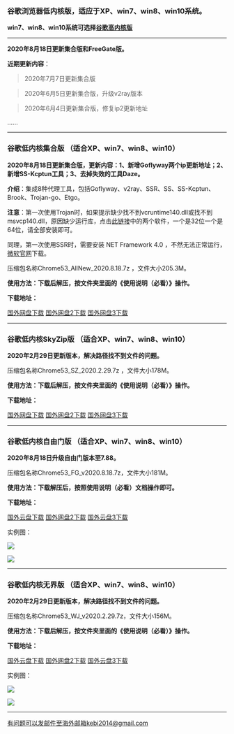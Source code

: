 ### 谷歌浏览器低内核版，适应于XP、win7、win8、win10系统。

**win7、win8、win10系统可选择[谷歌高内核版](https://github.com/Alvin9999/new-pac/wiki/%E9%AB%98%E5%86%85%E6%A0%B8%E7%89%88)**

***

**2020年8月18日更新集合版和FreeGate版。**

**近期更新内容**：

> 2020年7月7日更新集合版

> 2020年6月5日更新集合版，升级v2ray版本

> 2020年6月4日更新集合版，修复ip2更新地址

......

***

### 谷歌低内核集合版 （适合XP、win7、win8、win10）

**2020年8月18日更新集合版，更新内容：1、新增Goflyway两个ip更新地址；2、新增SS-Kcptun工具；3、去掉失效的工具Daze。**

**介绍**：集成8种代理工具，包括Goflyway、v2ray、SSR、SS、SS-Kcptun、Brook、Trojan-go、Etgo。

**注意**：第一次使用Trojan时，如果提示缺少找不到vcruntime140.dll或找不到msvcp140.dll，原因缺少运行库，点击[此链接](https://www.microsoft.com/en-us/download/details.aspx?id=48145)中的两个软件，一个是32位一个是64位，请全部安装即可。

同理，第一次使用SSR时，需要安装 NET Framework 4.0 ，不然无法正常运行，[微软官网](https://www.microsoft.com/zh-cn/download/details.aspx?id=17718)下载。

压缩包名称Chrome53_AllNew_2020.8.18.7z ，文件大小205.3M。

**使用方法：下载后解压，按文件夹里面的《使用说明（必看）》操作。**

**下载地址：**

[国外网盘下载](http://tr1.freedown7.club/html/2020818/Chrome53_AllNew_2020.8.18.7z) 
[国外网盘2下载](http://tr30.free4444.club/2020818/Chrome53_AllNew_2020.8.18.7z) 
[国外网盘3下载](http://173.0.55.67/html/2020818/Chrome53_AllNew_2020.8.18.7z) 

***


### 谷歌低内核SkyZip版 （适合XP、win7、win8、win10）

**2020年2月29日更新版本，解决路径找不到文件的问题。**

压缩包名称Chrome53_SZ_2020.2.29.7z ，文件大小178M。

**使用方法：下载后解压，按文件夹里面的《使用说明（必看）》操作。**

**下载地址：**

[国外网盘下载](http://tr1.freedown7.club/html/20202292/Chrome53_SZ_2020.2.29.7z) 
[国外网盘2下载](http://tr30.free4444.club/2020229/Chrome53_SZ_2020.2.29.7z) 
[国外网盘3下载](http://173.0.55.67/html/20202292/Chrome53_SZ_2020.2.29.7z) 

***


### 谷歌低内核自由门版  （适合XP、win7、win8、win10）

**2020年8月18日升级自由门版本至7.88。**

压缩包名称Chrome53_FG_v2020.8.18.7z，文件大小181M。

**使用方法：下载解压后，按照使用说明（必看）文档操作即可。**

**下载地址：**

[国外云盘下载](http://tr1.freedown7.club/html/2020818/Chrome53_FG_v2020.8.18.7z) 
[国外网盘2下载](http://tr30.free4444.club/2020818/Chrome53_FG_v2020.8.18.7z) 
[国外云盘3下载](http://173.0.55.67/html/2020818/Chrome53_FG_v2020.8.18.7z) 

实例图：

![](https://cdn.jsdelivr.net/gh/Alvin9999/pac2/softimag/53fg1.png)

![](https://cdn.jsdelivr.net/gh/Alvin9999/PAC/download/53freegate1.PNG)


***

### 谷歌低内核无界版  （适合XP、win7、win8、win10）

**2020年2月29日更新版本，解决路径找不到文件的问题。**

压缩包名称Chrome53_WJ_v2020.2.29.7z，文件大小156M。

**使用方法：下载后解压，按文件夹里面的《使用说明（必看）》操作。**

**下载地址：**

[国外云盘下载](http://tr1.freedown7.club/html/20202292/Chrome53_WJ_v2020.2.29.7z) 
[国外网盘2下载](http://tr30.free4444.club/2020229/Chrome53_WJ_v2020.2.29.7z) 
[国外云盘3下载](http://173.0.55.67/html/20202292/Chrome53_WJ_v2020.2.29.7z) 

实例图：

![](https://cdn.jsdelivr.net/gh/Alvin9999/pac2/softimag/53wuj1.png)

![](https://cdn.jsdelivr.net/gh/Alvin9999/PAC/download/53wujie1.PNG)


***




有问题可以发邮件至海外邮箱kebi2014@gmail.com
